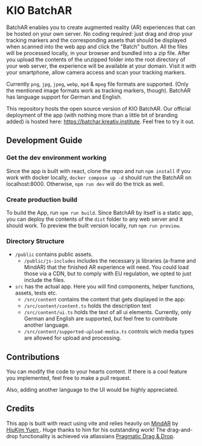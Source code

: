 # KIO BatchAR

BatchAR enables you to create augmented reality (AR) experiences that can be
hosted on your own server. No coding required: just drag and drop your tracking
markers and the corresponding assets that should be displayed when scanned into
the web app and click the "Batch" button. All the files will be processed
locally, in your browser and bundled into a zip file. After you upload the
contents of the unzipped folder into the root directory of your web server, the
experience will be available at your domain. Visit it with your smartphone,
allow camera access and scan your tracking markers.

Currently `png`, `jpg`, `jpeg`, `webp`, `mp4` & `mpeg` file formats are
supported. (Only the mentioned image formats work as tracking markers, though).
BatchAR has language support for German and English.

This repository hosts the open source version of KIO BatchAR. Our official
deployment of the app (with nothing more than a little bit of branding added)
is hosted here: https://batchar.kreativ.institute. Feel free to try it out.

## Development Guide

### Get the dev environment working

Since the app is built with react, clone the repo and run `npm install` if you
work with docker locally, `docker compose up -d` should run the BatchAR on
localhost:8000. Otherwise, `npm run dev` will do the trick as well.

### Create production build

To build the App, run `npm run build`. Since BatchAR by itself is a static app,
you can deploy the contents of the `dist` folder to any web server and it
should work. To preview the built version locally, run `npm run preview`.

### Directory Structure

- `/public` contains public assets.
  - `/public/js-includes` includes the necessary js libraries (a-frame and
    MindAR) that the finished AR experience will need. You could load those via
    a CDN, but to comply with EU regulation, we opted to just include the
    files.
- `src` has the actual app. Here you will find components, helper functions,
  assets, tests etc.
  - `/src/content` contains the content that gets displayed in the app:
  - `/src/content/content.ts` holds the description text
  - `/src/content/ui.ts` holds the text of all ui elements. Currently, only
    German and English are supported, but feel free to contribute another
    language.
  - `/src/content/supported-upload-media.ts` controls wich media types are
    allowed for upload and processing.

## Contributions

You can modify the code to your hearts content. If there is a cool feature you
implemented, feel free to make a pull request.

Also, adding another language to the UI would be highly appreciated.

## Credits

This app is built with react using vite and relies heavily on
[MindAR](https://github.com/hiukim/mind-ar-js) by [ HiuKim Yuen
](https://github.com/hiukim). Huge thanks to him for his outstanding work! The
drag-and-drop functionality is achieved via atlassians [Pragmatic Drag &
Drop](https://github.com/atlassian/pragmatic-drag-and-drop).
